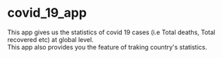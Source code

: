 # covid_19_app

This app gives us the statistics of covid 19 cases (i.e Total deaths, Total recovered etc) at global level.  
This app also provides you the feature of traking country's statistics.
